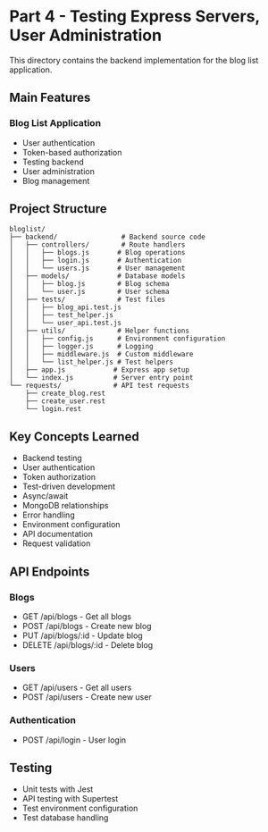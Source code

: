 # Part 4 - Testing Express Servers, User Administration

This directory contains the backend implementation for the blog list application.

## Main Features

### Blog List Application
- User authentication
- Token-based authorization
- Testing backend
- User administration
- Blog management

## Project Structure
```
bloglist/
├── backend/                # Backend source code
│   ├── controllers/        # Route handlers
│   │   ├── blogs.js       # Blog operations
│   │   ├── login.js       # Authentication
│   │   └── users.js       # User management
│   ├── models/            # Database models
│   │   ├── blog.js        # Blog schema
│   │   └── user.js        # User schema
│   ├── tests/             # Test files
│   │   ├── blog_api.test.js
│   │   ├── test_helper.js
│   │   └── user_api.test.js
│   ├── utils/             # Helper functions
│   │   ├── config.js      # Environment configuration
│   │   ├── logger.js      # Logging
│   │   ├── middleware.js  # Custom middleware
│   │   └── list_helper.js # Test helpers
│   ├── app.js            # Express app setup
│   └── index.js          # Server entry point
└── requests/             # API test requests
    ├── create_blog.rest
    ├── create_user.rest
    └── login.rest
```

## Key Concepts Learned
- Backend testing
- User authentication
- Token authorization
- Test-driven development
- Async/await
- MongoDB relationships
- Error handling
- Environment configuration
- API documentation
- Request validation

## API Endpoints

### Blogs
- GET /api/blogs - Get all blogs
- POST /api/blogs - Create new blog
- PUT /api/blogs/:id - Update blog
- DELETE /api/blogs/:id - Delete blog

### Users
- GET /api/users - Get all users
- POST /api/users - Create new user

### Authentication
- POST /api/login - User login

## Testing
- Unit tests with Jest
- API testing with Supertest
- Test environment configuration
- Test database handling